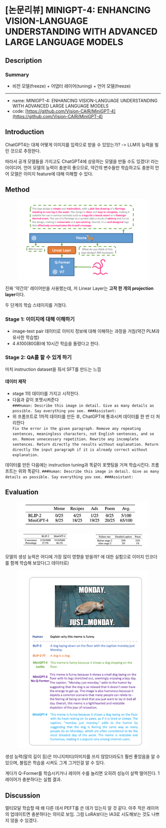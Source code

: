 # \[논문리뷰] MINIGPT-4: ENHANCING VISION-LANGUAGE UNDERSTANDING WITH ADVANCED LARGE LANGUAGE MODELS

## Description

### Summary

* 비전 모델(freeze) + 어댑터 레이어(tuning) + 언어 모델(freeze)

***

* name: MINIGPT-4: ENHANCING VISION-LANGUAGE UNDERSTANDING WITH ADVANCED LARGE LANGUAGE MODELS
* code: [https://github.com/Vision-CAIR/MiniGPT-4](https://github.com/Vision-CAIR/MiniGPT-4)

## Introduction

ChatGPT4는 대체 어떻게 이미지를 입력으로 받을 수 있었는가? -> LLM의 능력을 빌린 것으로 추정한다.

따라서 공개 모델들을 가지고도 ChatGPT4에 상응하는 모델을 만들 수도 있겠다! 라는 아이디어. 언어 모델의 능력이 충분히 좋으므로, 약간의 변수들만 학습하고도 충분히 언어 모델은 이미지 feature에 대해 이해할 수 있다.

## Method

<figure><img src="../../.gitbook/assets/image (1) (1).png" alt=""><figcaption></figcaption></figure>

진짜 '약간의' 레이어만을 사용했는데, 저 Linear Layer는 **고작 한 개의 projection layer**이다.

두 단계의 학습 스테이지를 거쳤다.

### Stage 1: 이미지에 대해 이해하기

* image-text pair 데이터로 이미지 정보에 대해 이해하는 과정을 거침(약간 PLM과 유사한 학습법)
* 4 A100(80GB)에 10시간 학습을 돌렸다고 한다.

### Stage 2: QA를 할 수 있게 하기

마치 instruction dataset을 줘서 SFT를 만드는 느낌

#### 데이터 제작

* stage 1의 데이터를 가지고 시작한다.&#x20;
* 다음과 같이 포맷시켜준다 \
  `###Human: Describe this image in detail. Give as many details as possible. Say everything you see. ###Assistant:`
* 위 프롬프트로 1차적 데이터를 만든 후, ChatGPT에 통과시켜 데이터를 한 번 더 처리한다 \
  `Fix the error in the given paragraph. Remove any repeating sentences, meaningless characters, not English sentences, and so on. Remove unnecessary repetition. Rewrite any incomplete sentences. Return directly the results without explanation. Return directly the input paragraph if it is already correct without explanation.`

데이터를 만든 다음에는 instruction tuning과 똑같이 포맷팅을 거쳐 학습시킨다. 프롬프트는 위와 똑같다. `###Human: Describe this image in detail. Give as many details as possible. Say everything you see. ###Assistant:`

## Evaluation

<figure><img src="../../.gitbook/assets/image (2).png" alt=""><figcaption></figcaption></figure>

<figure><img src="../../.gitbook/assets/image (3).png" alt=""><figcaption></figcaption></figure>

모델의 생성 능력은 어디에 가장 많이 영향을 받을까? 에 대한 실험으로 이미지 인코더를 함께 학습해 보았다(그 데이터로)

<figure><img src="../../.gitbook/assets/image (4).png" alt=""><figcaption></figcaption></figure>

생성 능력(말의 길이 등)은 미니지피티(이미지를 쓰지 않았더라도!) 훨씬 좋았음을 알 수 있으며, 블립은 학습을 시켜도 그게 그거인걸 알 수 있다.

게다가 Q-Former를 학습시키거나 레이어 수를 늘리면 오히려 성능이 살짝 떨어진다. 1레이어가 충분하다는 실험 결과.

## Discussion

멀티모달 학습할 때 왜 다른 데서 PEFT를 쓴 데가 있는지 알 것 같다. 아주 작은 레이어의 업데이트면 충분하다는 의미로 보임. 그럼 LoRA보다는 IA3로 시도해보는 것도 나쁘지 않을 수 있겠다.

